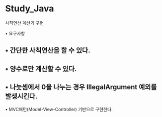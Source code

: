 # Study_Java
사칙연산 계산기 구현

• 요구사항

• 간단한 사칙연산을 할 수 있다.
-
• 양수로만 계산할 수 있다.
-
• 나눗셈에서 0을 나누는 경우 IllegalArgument 예외를 발생시킨다.
-
• MVC패턴(Model-View-Controller) 기반으로 구현한다.
